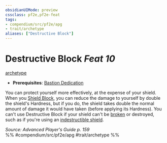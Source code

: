 ```yaml
---
obsidianUIMode: preview
cssclass: pf2e,pf2e-feat
tags:
- compendium/src/pf2e/apg
- trait/archetype
aliases: ["Destructive Block"]
---
```

# Destructive Block  *Feat 10*  
[archetype](rules/traits/archetype.md "Archetype Feat Trait")  

- **Prerequisites**: [Bastion Dedication](compendium/feats/bastion-dedication-apg.md)

You can protect yourself more effectively, at the expense of your shield. When you [Shield Block](compendium/feats/shield-block.md), you can reduce the damage to yourself by double the shield's Hardness, but if you do, the shield takes double the normal amount of damage it would have taken (before applying its Hardness). You can't use Destructive Block if your shield can't be [broken](rules/conditions.md#Broken) or destroyed, such as if you're using an [indestructible shield](compendium/equipment/items/indestructible-shield.md).

*Source: Advanced Player's Guide p. 159*  
%% #compendium/src/pf2e/apg #trait/archetype %%